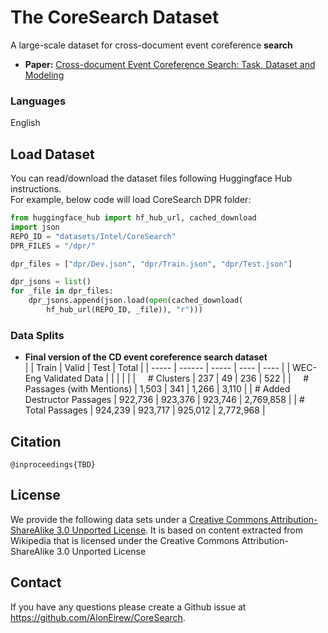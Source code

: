 # The CoreSearch Dataset
A large-scale dataset for cross-document event coreference **search**</br>

- **Paper:** [Cross-document Event Coreference Search: Task, Dataset and Modeling](https://arxiv.org/abs/2210.12654)

### Languages

English

## Load Dataset
You can read/download the dataset files following Huggingface Hub instructions.</br>
For example, below code will load CoreSearch DPR folder:

```python
from huggingface_hub import hf_hub_url, cached_download
import json
REPO_ID = "datasets/Intel/CoreSearch"
DPR_FILES = "/dpr/"

dpr_files = ["dpr/Dev.json", "dpr/Train.json", "dpr/Test.json"]

dpr_jsons = list()
for _file in dpr_files:
    dpr_jsons.append(json.load(open(cached_download(
        hf_hub_url(REPO_ID, _file)), "r")))
```

### Data Splits
- **Final version of the CD event coreference search dataset**<br>
|                                                    | Train   | Valid | Test | Total |
| -----                                              | ------ | ----- | ----  | ----  |
| WEC-Eng Validated Data                             |        |       |       |       |
| &nbsp;&nbsp;&nbsp;&nbsp;# Clusters                 | 237    |  49   | 236   | 522   | 
| &nbsp;&nbsp;&nbsp;&nbsp;# Passages (with Mentions) | 1,503  |  341  | 1,266 | 3,110 |
| # Added Destructor Passages                        | 922,736  |  923,376  | 923,746   | 2,769,858 |
| # Total Passages                                   | 924,239 |  923,717 | 925,012 | 2,772,968 |

## Citation
```
@inproceedings{TBD}
```


## License
We provide the following data sets under a <a href="https://creativecommons.org/licenses/by-sa/3.0/deed.en_US">Creative Commons Attribution-ShareAlike 3.0 Unported License</a>. It is based on content extracted from Wikipedia that is licensed under the Creative Commons Attribution-ShareAlike 3.0 Unported License

## Contact
If you have any questions please create a Github issue at <a href="https://github.com/AlonEirew/CoreSearch">https://github.com/AlonEirew/CoreSearch</a>.